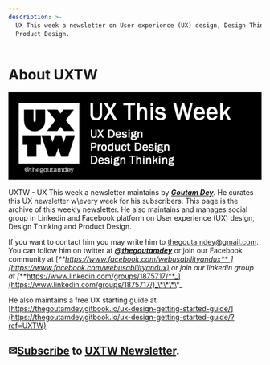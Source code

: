 ```yaml
---
description: >-
  UX This week a newsletter on User experience (UX) design, Design Thinking and
  Product Design.
---
```


# About UXTW

![](.gitbook/assets/uxtw-header.jpg)

UXTW - UX This week a newsletter maintains by [_**Goutam Dey**_](https://www.linkedin.com/in/goutamdey/). He  curates this UX newsletter w\every week for his subscribers. This page is the archive of this weekly newsletter. He also maintains and manages  social group in Linkedin and Facebook platform on User experience \(UX\) design, Design Thinking and Product Design. 

If you want to contact him you may write him to  [thegoutamdey@gmail.com](mailto:thegoutamdey@gmail.com). You can follow him on twitter at [_**@thegoutamdey**_](https://twitter.com/thegoutamdey) or join our Facebook community at [_**https://www.facebook.com/webusabilityandux**_](https://www.facebook.com/webusabilityandux) or join our linkedin group at [_**https://www.linkedin.com/groups/1875717/**_](https://www.linkedin.com/groups/1875717/)_\*\*\*\*_

He also maintains a free UX starting guide at [https://thegoutamdey.gitbook.io/ux-design-getting-started-guide/](https://thegoutamdey.gitbook.io/ux-design-getting-started-guide/?ref=UXTW)

## ✉[Subscribe](https://gmail.us17.list-manage.com/subscribe?u=1b23fd286b43ac36e4acba123&id=0009036f95) to [UXTW Newsletter](https://gmail.us17.list-manage.com/subscribe?u=1b23fd286b43ac36e4acba123&id=0009036f95). 

